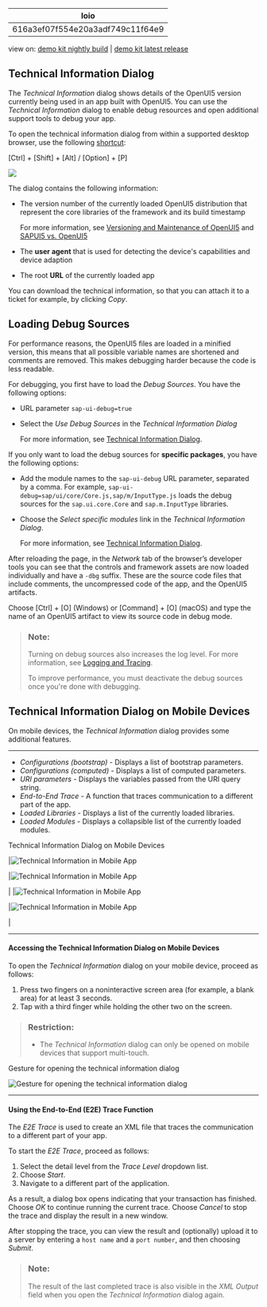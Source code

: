 <!-- loio616a3ef07f554e20a3adf749c11f64e9 -->

| loio |
| -----|
| 616a3ef07f554e20a3adf749c11f64e9 |

<div id="loio">

view on: [demo kit nightly build](https://openui5nightly.hana.ondemand.com/#/topic/616a3ef07f554e20a3adf749c11f64e9) | [demo kit latest release](https://openui5.hana.ondemand.com/#/topic/616a3ef07f554e20a3adf749c11f64e9)</div>

## Technical Information Dialog

The *Technical Information* dialog shows details of the OpenUI5 version currently being used in an app built with OpenUI5. You can use the *Technical Information* dialog to enable debug resources and open additional support tools to debug your app.

To open the technical information dialog from within a supported desktop browser, use the following [shortcut](Keyboard_Shortcuts_for_OpenUI5_Tools_154844c.md):

  [Ctrl\] + [Shift\] + [Alt\] / [Option\] + [P\] 

![](loio8bf9780408674588af6d33eb6cebadab_LowRes.png)

The dialog contains the following information:

-   The version number of the currently loaded OpenUI5 distribution that represent the core libraries of the framework and its build timestamp

    For more information, see [Versioning and Maintenance of OpenUI5](Versioning_and_Maintenance_of_OpenUI5_91f0214.md) and [SAPUI5 vs. OpenUI5](SAPUI5_vs._OpenUI5_5982a97.md)

-   The **user agent** that is used for detecting the device's capabilities and device adaption

-   The root **URL** of the currently loaded app


You can download the technical information, so that you can attach it to a ticket for example, by clicking *Copy*.

 <a name="loio616a3ef07f554e20a3adf749c11f64e9 copyda1306a437244116b156c4428b3c5b5f__copyda1306a437244116b156c4428b3c5b5f"/>

<!-- copyda1306a437244116b156c4428b3c5b5f -->

## Loading Debug Sources

For performance reasons, the OpenUI5 files are loaded in a minified version, this means that all possible variable names are shortened and comments are removed. This makes debugging harder because the code is less readable.

For debugging, you first have to load the *Debug Sources*. You have the following options:

-   URL parameter `sap-ui-debug=true`

-   Select the *Use Debug Sources* in the *Technical Information Dialog*

    For more information, see [Technical Information Dialog](Technical_Information_Dialog_616a3ef.md#loio616a3ef07f554e20a3adf749c11f64e9).


If you only want to load the debug sources for **specific packages**, you have the following options:

-   Add the module names to the `sap-ui-debug` URL parameter, separated by a comma. For example, `sap-ui-debug=sap/ui/core/Core.js,sap/m/InputType.js` loads the debug sources for the `sap.ui.core.Core` and `sap.m.InputType` libraries.

-   Choose the *Select specific modules* link in the *Technical Information Dialog*.

    For more information, see [Technical Information Dialog](Technical_Information_Dialog_616a3ef.md#loio616a3ef07f554e20a3adf749c11f64e9).


After reloading the page, in the *Network* tab of the browser’s developer tools you can see that the controls and framework assets are now loaded individually and have a `-dbg` suffix. These are the source code files that include comments, the uncompressed code of the app, and the OpenUI5 artifacts.

Choose  [Ctrl\] + [O\]  \(Windows\) or  [Command\] + [O\]  \(macOS\) and type the name of an OpenUI5 artifact to view its source code in debug mode.

> ### Note:  
> Turning on debug sources also increases the log level. For more information, see [Logging and Tracing](Logging_and_Tracing_9f4d62c.md).
> 
> To improve performance, you must deactivate the debug sources once you're done with debugging.

 <a name="loio616a3ef07f554e20a3adf749c11f64e9 loiob5dcf47c7d4a4228ab40d77f835648e3__loiob5dcf47c7d4a4228ab40d77f835648e3"/>

<!-- loiob5dcf47c7d4a4228ab40d77f835648e3 -->

## Technical Information Dialog on Mobile Devices

On mobile devices, the *Technical Information* dialog provides some additional features.

***

-   *Configurations \(bootstrap\)* - Displays a list of bootstrap parameters.
-   *Configurations \(computed\)* - Displays a list of computed parameters.
-   *URI parameters* - Displays the variables passed from the URI query string.
-   *End-to-End Trace* - A function that traces communication to a different part of the app.
-   *Loaded Libraries* - Displays a list of the currently loaded libraries.
-   *Loaded Modules* - Displays a collapsible list of the currently loaded modules.

<a name="loio616a3ef07f554e20a3adf749c11f64e9 loiob5dcf47c7d4a4228ab40d77f835648e3__table_mr1_wbn_tv"/>Technical Information Dialog on Mobile Devices

|![Technical Information in Mobile App](loiof11a08225adf4264a9ec9cbc2daad467_LowRes.jpg)

|![Technical Information in Mobile App](loiod1e10c1bbf3d4983b8c2e39db7dbcdb0_LowRes.jpg)

|
|![Technical Information in Mobile App](loioca7ba5f050484b99bede25b6c720ce30_LowRes.jpg)

|![Technical Information in Mobile App](loiofc573fe3283d4e6da322a54e70bda756_LowRes.jpg)

|

***

#### Accessing the Technical Information Dialog on Mobile Devices

To open the *Technical Information* dialog on your mobile device, proceed as follows:

1.  Press two fingers on a noninteractive screen area \(for example, a blank area\) for at least 3 seconds.
2.  Tap with a third finger while holding the other two on the screen.

> ### Restriction:  
> -   The *Technical Information* dialog can only be opened on mobile devices that support multi-touch.

  
  
<a name="loio616a3ef07f554e20a3adf749c11f64e9 loiob5dcf47c7d4a4228ab40d77f835648e3__fig_rlq_rlj_b1b"/>Gesture for opening the technical information dialog

![](loiodf42057180444e1ca483af61049f0555_LowRes.png "Gesture for opening the technical information dialog")

***

#### Using the End-to-End \(E2E\) Trace Function

The *E2E Trace* is used to create an XML file that traces the communication to a different part of your app.

To start the *E2E Trace*, proceed as follows:

1.  Select the detail level from the *Trace Level* dropdown list.
2.  Choose *Start*.
3.  Navigate to a different part of the application.

As a result, a dialog box opens indicating that your transaction has finished. Choose *OK* to continue running the current trace. Choose *Cancel* to stop the trace and display the result in a new window.

After stopping the trace, you can view the result and \(optionally\) upload it to a server by entering a `host name` and a `port number`, and then choosing *Submit*.

> ### Note:  
> The result of the last completed trace is also visible in the *XML Output* field when you open the *Technical Information* dialog again.


